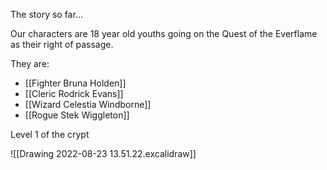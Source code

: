 The story so far...

Our characters are 18 year old youths going on the Quest of the Everflame as their right of passage.

They are:
- [[Fighter Bruna Holden]]
- [[Cleric Rodrick Evans]]
- [[Wizard Celestia Windborne]]
- [[Rogue Stek Wiggleton]]


Level 1 of the crypt

![[Drawing 2022-08-23 13.51.22.excalidraw]]
